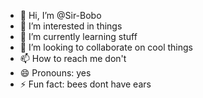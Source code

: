 - 👋 Hi, I’m @Sir-Bobo
- 👀 I’m interested in things
- 🌱 I’m currently learning stuff
- 💞️ I’m looking to collaborate on cool things
- 📫 How to reach me don't
- 😄 Pronouns: yes
- ⚡ Fun fact: bees dont have ears

<!---
Sir-Bobo/Sir-Bobo is a ✨ special ✨ repository because its `README.md` (this file) appears on your GitHub profile.
You can click the Preview link to take a look at your changes.
--->
